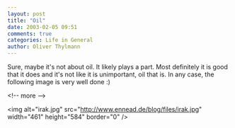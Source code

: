 ```yaml
---
layout: post
title: "Oil"
date: 2003-02-05 09:51
comments: true
categories: Life in General
author: Oliver Thylmann
---
```



Sure, maybe it's not about oil. It likely plays a part. Most definitely it is good that it does and it's not like it is unimportant, oil that is. In any case, the following image is very well done :)


&lt;!-- more --&gt;


&lt;img alt=&quot;irak.jpg&quot; src=&quot;http://www.ennead.de/blog/files/irak.jpg&quot; width=&quot;461&quot; height=&quot;584&quot; border=&quot;0&quot; /&gt;


